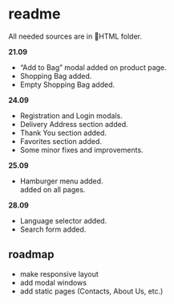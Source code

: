 # readme

All needed sources are in 📁HTML folder.

**21.09**

- “Add to Bag” modal added on product page.
- Shopping Bag added.
- Empty Shopping Bag added.

**24.09**

- Registration and Login modals.
- Delivery Address section added.
- Thank You section added.
- Favorites section added.
- Some minor fixes and improvements.

**25.09**
- Hamburger menu added. <div class="wrapper-main"> added on all pages.

**28.09**
- Language selector added.
- Search form added.

## roadmap

- make responsive layout
- add modal windows
- add static pages (Contacts, About Us, etc.)
